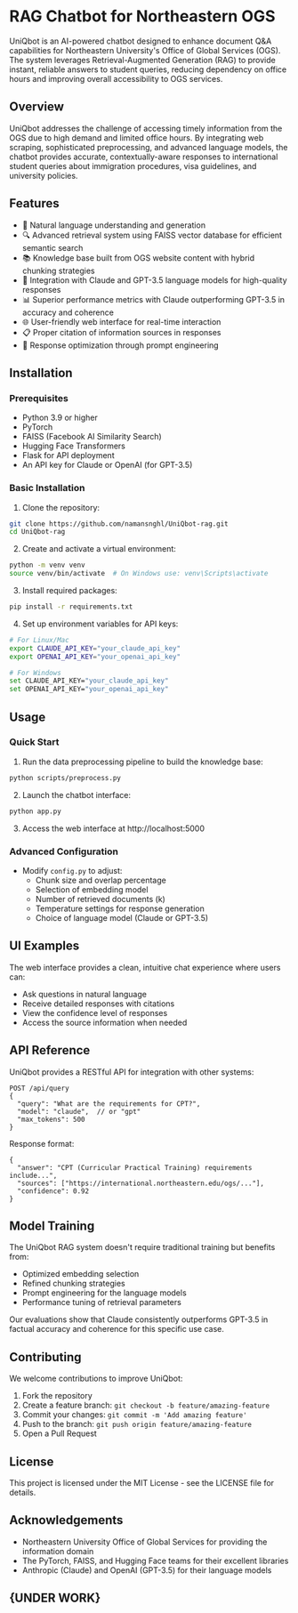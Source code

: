 # RAG Chatbot for Northeastern OGS
UniQbot is an AI-powered chatbot designed to enhance document Q&A capabilities for Northeastern University's Office of Global Services (OGS). The system leverages Retrieval-Augmented Generation (RAG) to provide instant, reliable answers to student queries, reducing dependency on office hours and improving overall accessibility to OGS services.

## Overview
UniQbot addresses the challenge of accessing timely information from the OGS due to high demand and limited office hours. By integrating web scraping, sophisticated preprocessing, and advanced language models, the chatbot provides accurate, contextually-aware responses to international student queries about immigration procedures, visa guidelines, and university policies.

## Features
- 💬 Natural language understanding and generation
- 🔍 Advanced retrieval system using FAISS vector database for efficient semantic search
- 📚 Knowledge base built from OGS website content with hybrid chunking strategies
- 🤖 Integration with Claude and GPT-3.5 language models for high-quality responses
- 📊 Superior performance metrics with Claude outperforming GPT-3.5 in accuracy and coherence
- 🌐 User-friendly web interface for real-time interaction
- 📋 Proper citation of information sources in responses
- 🔄 Response optimization through prompt engineering

## Installation

### Prerequisites
- Python 3.9 or higher
- PyTorch
- FAISS (Facebook AI Similarity Search)
- Hugging Face Transformers
- Flask for API deployment
- An API key for Claude or OpenAI (for GPT-3.5)

### Basic Installation
1. Clone the repository:
```bash
git clone https://github.com/namansnghl/UniQbot-rag.git
cd UniQbot-rag
```

2. Create and activate a virtual environment:
```bash
python -m venv venv
source venv/bin/activate  # On Windows use: venv\Scripts\activate
```

3. Install required packages:
```bash
pip install -r requirements.txt
```

4. Set up environment variables for API keys:
```bash
# For Linux/Mac
export CLAUDE_API_KEY="your_claude_api_key"
export OPENAI_API_KEY="your_openai_api_key"

# For Windows
set CLAUDE_API_KEY="your_claude_api_key"
set OPENAI_API_KEY="your_openai_api_key"
```

## Usage

### Quick Start
1. Run the data preprocessing pipeline to build the knowledge base:
```bash
python scripts/preprocess.py
```

2. Launch the chatbot interface:
```bash
python app.py
```

3. Access the web interface at http://localhost:5000

### Advanced Configuration
- Modify `config.py` to adjust:
  - Chunk size and overlap percentage
  - Selection of embedding model
  - Number of retrieved documents (k)
  - Temperature settings for response generation
  - Choice of language model (Claude or GPT-3.5)

## UI Examples
The web interface provides a clean, intuitive chat experience where users can:
- Ask questions in natural language
- Receive detailed responses with citations
- View the confidence level of responses
- Access the source information when needed

## API Reference
UniQbot provides a RESTful API for integration with other systems:

```
POST /api/query
{
  "query": "What are the requirements for CPT?",
  "model": "claude",  // or "gpt"
  "max_tokens": 500
}
```

Response format:
```
{
  "answer": "CPT (Curricular Practical Training) requirements include...",
  "sources": ["https://international.northeastern.edu/ogs/..."],
  "confidence": 0.92
}
```

## Model Training
The UniQbot RAG system doesn't require traditional training but benefits from:
- Optimized embedding selection
- Refined chunking strategies
- Prompt engineering for the language models
- Performance tuning of retrieval parameters

Our evaluations show that Claude consistently outperforms GPT-3.5 in factual accuracy and coherence for this specific use case.

## Contributing
We welcome contributions to improve UniQbot:

1. Fork the repository
2. Create a feature branch: `git checkout -b feature/amazing-feature`
3. Commit your changes: `git commit -m 'Add amazing feature'`
4. Push to the branch: `git push origin feature/amazing-feature`
5. Open a Pull Request

## License
This project is licensed under the MIT License - see the LICENSE file for details.

## Acknowledgements
- Northeastern University Office of Global Services for providing the information domain
- The PyTorch, FAISS, and Hugging Face teams for their excellent libraries
- Anthropic (Claude) and OpenAI (GPT-3.5) for their language models

## {UNDER WORK}
